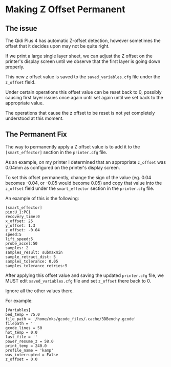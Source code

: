 # Making Z Offset Permanent

## The issue

The Qidi Plus 4 has automatic Z-offset detection, however sometimes the offset that it decides upon may not be quite right.

If we print a large single layer sheet, we can adjust the Z offset on the printer's display screen until we observe that the first layer is going down properly.

This new z offset value is saved to the `saved_variables.cfg` file under the `z_offset` field.

Under certain operations this offset value can be reset back to 0, possibly causing first layer issues once again until set again until we set back to the appropriate value.

The operations that cause the z offset to be reset is not yet completely understood at this moment.


## The Permanent Fix

The way to permanently apply a Z offset value is to add it to the `[smart_effector]` section in the `printer.cfg` file.

As an example, on my printer I determined that an appropriate `z_offset` was 0.04mm as configured on the printer's display screen.

To set this offset permanently, change the sign of the value (eg. 0.04 becomes -0.04, or -0.05 would become 0.05) and copy that value into the `z_offset` field under the `smart_effector` section in the `printer.cfg` file.

An example of this is the following:


```
[smart_effector]
pin:U_1:PC1
recovery_time:0
x_offset: 25
y_offset: 1.3
z_offset: -0.04
speed:5
lift_speed:5
probe_accel:50
samples: 2
samples_result: submaxmin
sample_retract_dist: 5
samples_tolerance: 0.05
samples_tolerance_retries:5
```


After applying this offset value and saving the updated `printer.cfg` file, we MUST edit `saved_variables.cfg` file and set `z_offset` there back to 0.

Ignore all the other values there.

For example:

```
[Variables]
bed_temp = 75.0
file_path = '/home/mks/gcode_files/.cache/3DBenchy.gcode'
filepath = ''
gcode_lines = 50
hot_temp = 0.0
last_file = ''
power_resume_z = 58.0
print_temp = 240.0
profile_name = 'kamp'
was_interrupted = False
z_offset = 0.0
```
